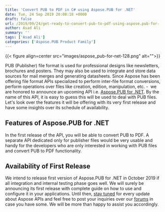 ```yaml
---
title: 'Convert PUB to PDF in C# using Aspose.PUB for .NET'
date: Tue, 24 Sep 2019 20:08:18 +0000
draft: false
url: /2019/09/24/get-ready-to-convert-pub-to-pdf-using-aspose.pub-for-.net/
author: Asad Ali
summary: ''
tags: ['Asad Ali']
categories: ['Aspose.PUB Product Family']
---
```




{{< figure align=center src="images/aspose_pub-for-net-128.png" alt="">}}


PUB (Publisher) file format is used for professional designs like newsletters, brochures and posters. They may also be used to integrate and store data sources for mail merges and generating datasheets. Since Aspose has been offering file format APIs specialized to perform inter-file format conversions, perform operations over files like creation, edition, manipulation, etc. -  we are honored to announce an upcoming API i.e. [Aspose.PUB for .NET][1]. By the name of this API, it is easy to guess this will be used to deal with PUB files. Let's look over the features it will be offering with its very first release and have some insights over its schedule of availability.

## Features of Aspose.PUB for .NET

In the first release of the API, you will be able to convert PUB to PDF. A separate API dedicated only for publisher files would be very usable and handy for the developers who are only interested in working with PUB files and convert PUB to PDF functionality.

## Availability of First Release

We intend to release first version of Aspose.PUB for .NET in October 2019 if all integration and internal testing phase goes well. We will surely be announcing its first release with complete guide on how to use and configure it in your applications. Until then, [stay tuned][2] for every update about Aspose APIs and feel free to post your inquiries over our [forums][3] in case you have some. We will be more than happy to assist you accordingly.




[1]: https://products.aspose.com/pub/net
[2]: https://blog.aspose.com/ "Aspose Blog"
[3]: https://forum.aspose.com/ "Aspose Support Forums"




